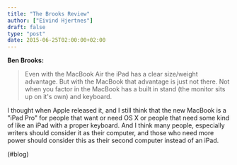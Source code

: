 ```yaml
---
title: "The Brooks Review"
author: ["Eivind Hjertnes"]
draft: false
type: "post"
date: 2015-06-25T02:00:00+02:00
---
```


**Ben Brooks:**

> Even with the MacBook Air the iPad has a clear size/weight advantage.
> But with the MacBook that advantage is just not there. Not when you
> factor in the MacBook has a built in stand (the monitor sits up on
> it's own) and keyboard.

I thought when Apple released it, and I still think that the new MacBook
is a "iPad Pro" for people that want or need OS X or people that need
some kind of like an iPad with a proper keyboard. And I think many
people, especially writers should consider it as their computer, and
those who need more power should consider this as their second computer
instead of an iPad.

(#blog)
